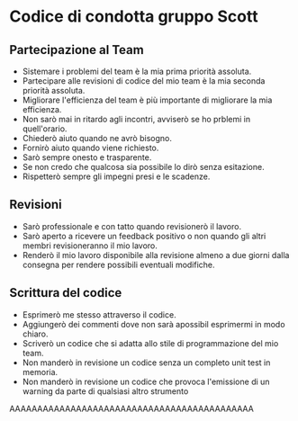 # Codice di condotta gruppo Scott


## Partecipazione al Team

- Sistemare i problemi del team è la mia prima priorità assoluta. 
- Partecipare alle revisioni di codice del mio team è la mia seconda priorità assoluta.
- Migliorare l'efficienza del team è più importante di migliorare la mia efficienza.
- Non sarò mai in ritardo agli incontri, avviserò se ho prblemi in quell'orario.
- Chiederò aiuto quando ne avrò bisogno.
- Fornirò aiuto quando viene richiesto.
- Sarò sempre onesto e trasparente.
- Se non credo che qualcosa sia possibile lo dirò senza esitazione.
- Rispetterò sempre gli impegni presi e le scadenze.

## Revisioni

- Sarò professionale e con tatto quando revisionerò il lavoro.
- Sarò aperto a ricevere un feedback positivo o non quando gli altri membri revisioneranno il mio lavoro.
- Renderò il mio lavoro disponibile alla revisione almeno a due giorni dalla consegna per rendere possibili eventuali modifiche.

## Scrittura del codice

- Esprimerò me stesso attraverso il codice.
- Aggiungerò dei commenti dove non sarà apossibil esprimermi in modo chiaro.
- Scriverò un codice che si adatta allo stile di programmazione del mio team.
- Non manderò in revisione un codice senza un completo unit test in memoria.
- Non manderò in revisione un codice che provoca l'emissione di un warning da parte di qualsiasi altro strumento

AAAAAAAAAAAAAAAAAAAAAAAAAAAAAAAAAAAAAAAAAAAA